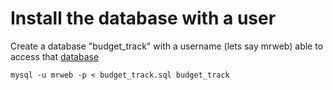 # Install the database with a user

Create a database "budget_track" with a username (lets say mrweb) able to access that [database](http://www.debuntu.org/how-to-create-a-mysql-database-and-set-privileges-to-a-user/)

	mysql -u mrweb -p < budget_track.sql budget_track
